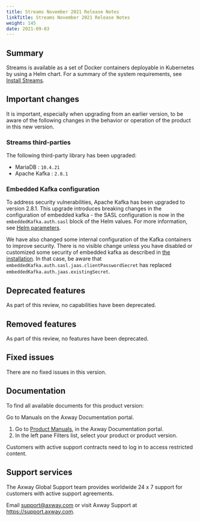 ```yaml
---
title: Streams November 2021 Release Notes
linkTitle: Streams November 2021 Release Notes
weight: 145
date: 2021-09-03
---
```


## Summary

Streams is available as a set of Docker containers deployable in Kubernetes by using a Helm chart. For a summary of the system requirements, see [Install Streams](/docs/install/).

## Important changes
<!-- Use this section to describe any changes in the behavior of the product (as a result of features or fixes), for example, new Java system properties in the jvm.xml file. This section could also be used for any important information that doesn't fit elsewhere. -->

It is important, especially when upgrading from an earlier version, to be aware of the following changes in the behavior or operation of the product in this new version.

### Streams third-parties

The following third-party library has been upgraded:

* MariaDB : `10.4.21`
* Apache Kafka : `2.8.1`

### Embedded Kafka configuration

To address security vulnerabilities, Apache Kafka has been upgraded to version 2.8.1. This upgrade introduces breaking changes in the configuration of embedded kafka - the SASL
configuration is now in the `embeddedKafka.auth.sasl` block of the Helm values.  For more information, see [Helm parameters](/docs/install/helm-parameters/#kafka-parameters).

We have also changed some internal configuration of the Kafka containers to improve security. There is no visible change unless you have disabled or customized some security of embedded kafka as
described in [the installation](/docs/install/#embedded-kafka-configuration). In that case, be aware
that `embeddedKafka.auth.sasl.jaas.clientPasswordSecret` has replaced `embeddedKafka.auth.jaas.existingSecret`.

## Deprecated features
<!-- As part of our software development life cycle, we constantly review our Streams offering. -->

As part of this review, no capabilities have been deprecated.

## Removed features
<!-- To stay current and align our offerings with customer demand and best practices, Axway might discontinue support for some capabilities. -->

As part of this review, no features have been deprecated.

## Fixed issues

There are no fixed issues in this version.

## Documentation

To find all available documents for this product version:

Go to Manuals on the Axway Documentation portal.

1. Go to [Product Manuals](https://docs.axway.com/bundle), in the Axway Documentation portal.
2. In the left pane Filters list, select your product or product version.

Customers with active support contracts need to log in to access restricted content.

## Support services

The Axway Global Support team provides worldwide 24 x 7 support for customers with active support agreements.

Email [support@axway.com](mailto:support@axway.com) or visit Axway Support at <https://support.axway.com>.
